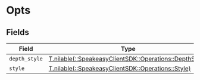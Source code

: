 # Opts


## Fields

| Field                                                                                            | Type                                                                                             | Required                                                                                         | Description                                                                                      |
| ------------------------------------------------------------------------------------------------ | ------------------------------------------------------------------------------------------------ | ------------------------------------------------------------------------------------------------ | ------------------------------------------------------------------------------------------------ |
| `depth_style`                                                                                    | [T.nilable(::SpeakeasyClientSDK::Operations::DepthStyle)](../../models/operations/depthstyle.md) | :heavy_minus_sign:                                                                               | N/A                                                                                              |
| `style`                                                                                          | [T.nilable(::SpeakeasyClientSDK::Operations::Style)](../../models/operations/style.md)           | :heavy_minus_sign:                                                                               | N/A                                                                                              |